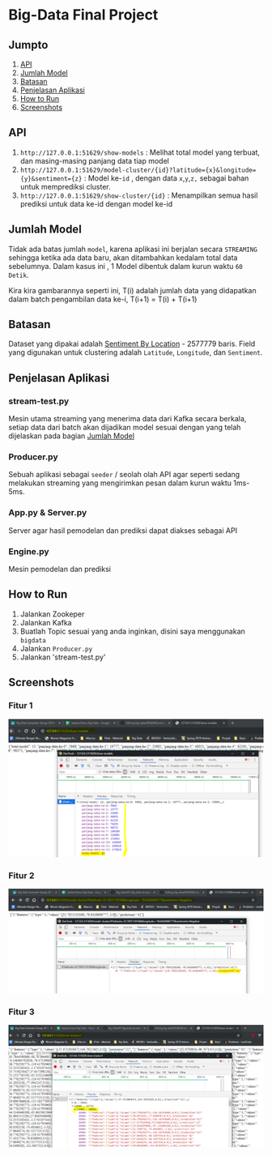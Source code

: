# Big-Data Final Project

## Jumpto
1. [API](#api)
2. [Jumlah Model](#jumlah-model)
3. [Batasan](#batasan)
4. [Penjelasan Aplikasi](#penjelasan-aplikasi)
5. [How to Run](#how-to-run)
6. [Screenshots](#screenshots)

## API
1. `http://127.0.0.1:51629/show-models` : Melihat total model yang terbuat, dan masing-masing panjang data tiap model
2. `http://127.0.0.1:51629/model-cluster/{id}?latitude={x}&longitude={y}&sentiment={z}` : Model ke-`id` , dengan data `x`,`y`,`z,` sebagai bahan untuk memprediksi cluster.
3. `http://127.0.0.1:51629/show-cluster/{id}` : Menampilkan semua hasil prediksi untuk data ke-id dengan model ke-id

## Jumlah Model
Tidak ada batas jumlah `model`, karena aplikasi ini berjalan secara `STREAMING` sehingga ketika ada data baru, akan ditambahkan kedalam total data sebelumnya.
Dalam kasus ini , 1 Model dibentuk dalam kurun waktu `60 Detik`. 

Kira kira gambarannya seperti ini, T(i) adalah jumlah data yang didapatkan dalam batch pengambilan data ke-i, T(i+1) = T(i) + T(i+1)

## Batasan
Dataset yang dipakai adalah [Sentiment By Location](https://www.kaggle.com/jacksapper/company-sentiment-by-location) - 2577779 baris. Field yang digunakan untuk clustering adalah `Latitude`, `Longitude`, dan `Sentiment`.

## Penjelasan Aplikasi
### stream-test.py
Mesin utama streaming yang menerima data dari Kafka secara berkala, setiap data dari batch akan dijadikan model sesuai dengan yang telah dijelaskan pada bagian [Jumlah Model](#jumlah-model)

### Producer.py
Sebuah aplikasi sebagai `seeder` / seolah olah API agar seperti sedang melakukan streaming yang mengirimkan pesan dalam kurun waktu 1ms-5ms.

### App.py & Server.py
Server agar hasil pemodelan dan prediksi dapat diakses sebagai API

### Engine.py
Mesin pemodelan dan prediksi

## How to Run
1. Jalankan Zookeper
2. Jalankan Kafka
3. Buatlah Topic sesuai yang anda inginkan, disini saya menggunakan `bigdata`
4. Jalankan `Producer.py`
5. Jalankan 'stream-test.py'

## Screenshots
### Fitur 1
![fitur 1](https://github.com/abaar/big-data/blob/master/Final-Project/screenshots/fitur1.PNG)

### Fitur 2
![fitur 2](https://github.com/abaar/big-data/blob/master/Final-Project/screenshots/fitur2.PNG)

### Fitur 3
![fitur 3](https://github.com/abaar/big-data/blob/master/Final-Project/screenshots/fitur3.PNG)
